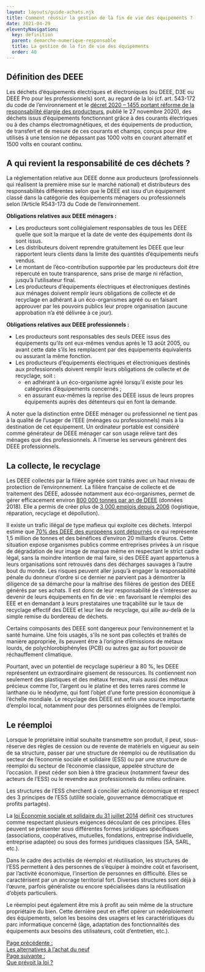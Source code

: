 ```yaml
---
layout: layouts/guide-achats.njk
title: Comment réussir la gestion de la fin de vie des équipements ?
date: 2021-04-29
eleventyNavigation:
  key: definition
  parent: demarche-numerique-responsable
  title: La gestion de la fin de vie des équipements
  order: 40
---
```


## Définition des DEEE

Les déchets d’équipements électriques et électroniques (ou DEEE, D3E ou DEEE Pro pour les professionnels) sont, au regard de la loi (cf. art. 543-172 du code de l’environnement et le [décret 2020 – 1455 portant réforme de la responsabilité élargie des producteurs](https://www.legifrance.gouv.fr/jorf/id/JORFTEXT000042575740), publié le 27 novembre 2020), des déchets issus d’équipements fonctionnant grâce à des courants électriques ou à des champs électromagnétiques, et des équipements de production, de transfert et de mesure de ces courants et champs, conçus pour être utilisés à une tension ne dépassant pas 1000 volts en courant alternatif et 1500 volts en courant continu.

## A qui revient la responsabilité de ces déchets ?

La réglementation relative aux DEEE donne aux producteurs (professionnels qui réalisent la première mise sur le marché national) et distributeurs des responsabilités différentes selon que le DEEE est issu d’un équipement classé dans la catégorie des équipements ménagers ou professionnels selon l’Article R543-173 du Code de l’environnement.

**Obligations relatives aux DEEE ménagers :**

*	Les producteurs sont collégialement responsables de tous les DEEE quelle que soit la marque et la date de vente des équipements dont ils sont issus.
*	Les distributeurs doivent reprendre gratuitement les DEEE que leur rapportent leurs clients dans la limite des quantités d’équipements neufs vendus.
*	Le montant de l’éco-contribution supportée par les producteurs doit être répercuté en toute transparence, sans prise de marge ni réfaction, jusqu’à l’utilisateur final.
*	Les producteurs d’équipements électriques et électroniques destinés aux ménages doivent remplir leurs obligations de collecte et de recyclage en adhérant à un éco-organismes agréé ou en faisant approuver par les pouvoirs publics leur propre organisation (aucune approbation n’a été délivrée à ce jour).

**Obligations relatives aux DEEE professionnels :**

*	Les producteurs sont responsables des seuls DEEE issus des équipements qu’ils ont eux-mêmes vendus après le 13 août 2005, ou avant cette date s’ils les remplacent par des équipements équivalents ou assurant la même fonction.
*	Les producteurs d’équipements électriques et électroniques destinés aux professionnels doivent remplir leurs obligations de collecte et de recyclage, soit :
    * en adhérant à un éco-organisme agréé lorsqu’il existe pour les catégories d’équipements concernés ;
    * en assurant eux-mêmes la reprise des DEEE issus de leurs propres équipements auprès des détenteurs qui en font la demande.

A noter que la distinction entre DEEE ménager ou professionnel ne tient pas à la qualité de l’usager de l’EEE (ménages ou professionnels) mais à la destination de cet équipement. Un ordinateur portable est considéré comme générateur de DEEE ménager car son usage relève tant des ménages que des professionnels. A l’inverse les serveurs génèrent des DEEE professionnels.

## La collecte, le recyclage

Les DEEE collectés par la filière agréée sont traités avec un haut niveau de protection de l’environnement. La filière française de collecte et de traitement des DEEE, adossée notamment aux éco-organismes, permet de gérer efficacement environ [800 000 tonnes par an de DEEE](https://www.ademe.fr/rapport-annuel-registre-dechets-dequipements-electriques-electroniques-donnees-2018) (données 2018). Elle a permis de créer plus de [3 000 emplois depuis 2006](https://www.ecologie.gouv.fr/dechets-dequipements-electriques-et-electroniques) (logistique, réparation, recyclage et dépollution).

Il existe un trafic illégal de type mafieux qui exploite ces déchets. Interpol estime que [70% des DEEE des européens sont détournés](https://www.sciencesetavenir.fr/nature-environnement/ou-vont-nos-vieux-ordinateurs_16345) ce qui représente 1,5 million de tonnes et des bénéfices d’environ 20 milliards d’euros. Cette situation expose organismes publics comme entreprises privées à un risque de dégradation de leur image de marque même en respectant le strict cadre légal, sans la moindre intention de mal faire, si des DEEE ayant appartenus à leurs organisations sont retrouvés dans des décharges sauvages à l’autre bout du monde. Les risques peuvent aller jusqu’à engager la responsabilité pénale du donneur d’ordre si ce dernier ne parvient pas à démontrer la diligence de sa démarche pour la maîtrise des filières de gestion des DEEE générés par ses achats. Il est donc de leur responsabilité de s'intéresser au devenir de leurs équipements en fin de vie : en favorisant le réemploi des EEE et en demandant à leurs prestataires une traçabilité sur le taux de recyclage effectif des DEEE et leur lieu de recyclage, qui aille au-delà de la simple remise du bordereau de déchets.

Certains composants des DEEE sont dangereux pour l’environnement et la santé humaine. Une fois usagés, s’ils ne sont pas collectés et traités de manière appropriée, ils peuvent être à l’origine d’émissions de métaux lourds, de polychlorobiphényles (PCB) ou autres gaz au fort pouvoir de réchauffement climatique.

Pourtant, avec un potentiel de recyclage supérieur à 80 %, les DEEE représentent un extraordinaire gisement de ressources. Ils contiennent non seulement des plastiques et des métaux ferreux, mais aussi des métaux précieux comme l’or, l’argent ou le platine et des terres rares comme le lanthane ou le néodyme, qui font l’objet d’une forte pression économique à l’échelle mondiale.
Le recyclage des DEEE est enfin une source importante d’emploi local, notamment pour des personnes éloignées de l’emploi. 

## Le réemploi

Lorsque le propriétaire initial souhaite transmettre son produit, il peut, sous-réserve des règles de cession ou de revente de matériels en vigueur au sein de sa structure, passer par une structure de réemploi ou de réutilisation du secteur de l’économie sociale et solidaire (ESS) ou par une structure de réemploi du secteur de l’économie classique, appelée structure de l’occasion. Il peut céder son bien à titre gracieux (notamment faveur des acteurs de l’ESS) ou le revendre aux professionnels du milieu ordinaire.

Les structures de l’ESS cherchent à concilier activité économique et respect des 3 principes de l’ESS (utilité sociale, gouvernance démocratique et profits partagés). 

La [loi Économie sociale et solidaire du 31 juillet 2014](https://www.legifrance.gouv.fr/loda/id/JORFTEXT000029313296/2020-12-07/) définit ces structures comme respectant plusieurs exigences découlant de ces principes. Elles peuvent se présenter sous différentes formes juridiques spécifiques (associations, coopératives, mutuelles, fondations, entreprise individuelle, entreprise adaptée) ou sous des formes juridiques classiques (SA, SARL, etc.). 

Dans le cadre des activités de réemploi et réutilisation, les structures de l’ESS permettent à des personnes de s’équiper à moindre coût et favorisent, par l’activité économique, l’insertion de personnes en difficulté. Elles se caractérisent par un ancrage territorial fort. Diverses structures sont déjà à l’œuvre, parfois généraliste ou encore spécialisées dans la réutilisation d’objets particuliers.

Le réemploi peut également être mis à profit au sein même de la structure propriétaire du bien. Cette dernière peut en effet opérer un redéploiement des équipements, selon les besoins des usagers et les caractéristiques du parc informatique concerné (âge, adaptation des fonctionnalités des équipements aux besoins des utilisateurs, coût d’entretien, etc.).

<nav class="fr-grid-row fr-grid-row--gutters fr-py-3w">
  <div class="fr-col-12 fr-col-sm-6 fr-col-md-6">
    <a class="fr-link fr-fi-arrow-left-line fr-link--icon-left" href="/publications/guide-pratique-achats-numeriques-responsables/demarche-numerique-responsable/alternative-achat/">Page précédente :<br />Les alternatives à l’achat du neuf</a>
  </div>
  
  <div class="fr-col-12 fr-col-sm-6 fr-col-md-6 text-align--right">
    <a class="fr-link fr-fi-arrow-right-line fr-link--icon-right" href="/publications/guide-pratique-achats-numeriques-responsables/demarche-numerique-responsable/que-prevoit-la-loi/">Page suivante :<br />Que prévoit la loi ?</a>
  </div>
</nav>

